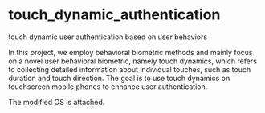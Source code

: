 # touch_dynamic_authentication
touch dynamic user authentication based on user behaviors

In this project, we employ behavioral biometric methods and mainly focus on a novel user behavioral biometric, namely touch dynamics, which refers to collecting detailed information about individual touches, such as touch duration and touch direction. The goal is to use touch dynamics on touchscreen mobile phones to enhance user authentication. 

The modified OS is attached.
